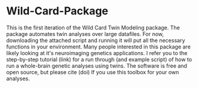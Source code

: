 # Wild-Card-Package
This is the first iteration  of the Wild Card Twin Modeling package.  The package automates twin analyses over large datafiles. 
For now, downloading the attached script and running it will put all the necessary functions in your environment.  Many people interested 
in this package are likely looking at it's neuroimaging genetics applications.  I refer you to the step-by-step tutorial (link) for a run through 
(and example script) of how to run a whole-brain genetic analyses using twins.  The software is free and open source, but please cite (doi)
If you use this toolbox for your own analyses.  
